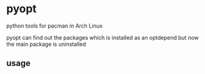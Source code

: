 # pyopt
python tools for pacman in Arch Linux

pyopt can find out the packages which is installed as an optdepend but now the main package is uninstalled

## usage
